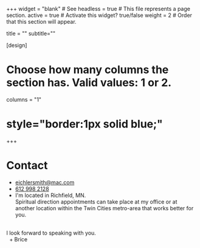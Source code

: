 +++
widget = "blank"  # See 
headless = true  # This file represents a page section.
active = true  # Activate this widget? true/false
weight = 2  # Order that this section will appear.

title = ""
subtitle=""

[design]
  # Choose how many columns the section has. Valid values: 1 or 2.
  columns = "1"
  
# style="border:1px solid blue;"
+++



<h1> Contact </h1> 
<div class="row contact-widget">
<ul class="fa-ul"> 
      <li>
        <i class="fa-li fas fa-envelope fa-2x" aria-hidden="true"></i>
        <span id="person-email">
        <a href="mailto:eichlersmith@mac.com"> eichlersmith@mac.com</a>
        </span>
      </li>
       <li>
        <i class="fa-li fas fa-phone fa-2x" aria-hidden="true"></i>
        <span id="person-telephone">
        <a href="tel:612 998 2128">612 998 2128</a>
        </span>
      </li>
      <li>
        <i class="fa-li fas fa-map-marker fa-2x" aria-hidden="true"></i>
        <span id="person-address">I'm located in Richfield, MN. <br> Spiritual direction appointments can take place at my office or at another location within the Twin Cities metro-area that works better for you.</span>
      </li>
</ul>
</div>
<br> 
I look forward to speaking with you. <br>
&nbsp + Brice  



<!-- 
<div
style="
      width:35%;
      float:right;
      text-align:left; 
      border:1px solid red;
">
I look forward to speaking with you.  
</div> 
--> 
